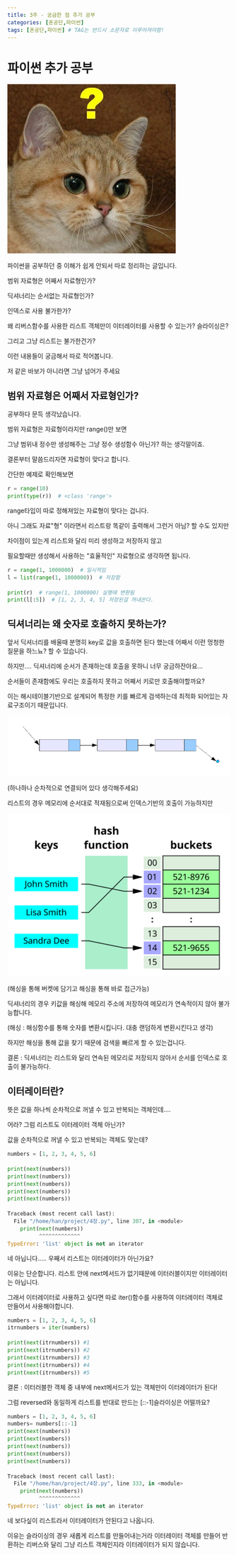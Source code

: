 ```yaml
---
title: 3주 - 궁금한 점 추가 공부
categories: [혼공단,파이썬]
tags: [혼공단,파이썬] # TAG는 반드시 소문자로 이루어져야함!
---
```


# 파이썬 추가 공부

![](..\assets\img\post\혼공단\파이썬\3주%20사진\물음표.jpg)

파이썬을 공부하던 중 이해가 쉽게 안되서 따로 정리하는 글입니다.

범위 자료형은 어째서 자료형인가?

딕셔너리는 순서없는 자료형인가? 

인덱스로 사용 불가한가?

왜 리버스함수를 사용한 리스트 객체만이 이터레이터를 사용할 수 있는가? 슬라이싱은?

그리고 그냥 리스트는 불가한건가?

이런 내용들이 궁금해서 따로 적어봅니다.

저 같은 바보가 아니라면 그냥 넘어가 주세요

## 범위 자료형은 어째서 자료형인가?

공부하다 문득 생각났습니다.

범위 자료형은 자료형이라지만 range()만 보면

그냥 범위내 정수만 생성해주는 그냥 정수 생성함수 아닌가? 하는 생각말이죠.

결론부터 말씀드리자면 자료형이 맞다고 합니다.

간단한 예제로 확인해보면

```python
r = range(10)
print(type(r))  # <class 'range'>
```

range타입이 따로 정해져있는 자료형이 맞다는 겁니다.

아니 그래도 자료"형" 이라면서 리스트랑 똑같이 출력해서 그런거 아님? 할 수도 있지만

차이점이 있는게 리스트와 달리 미리 생성하고 저장하지 않고

필요할때만 생성해서 사용하는 "효율적인" 자료형으로 생각하면 됩니다.

```python
r = range(1, 1000000)  # 일시적임 
l = list(range(1, 1000000))  # 저장함

print(r)  # range(1, 1000000) 실행때 변환됨
print(l[:5])  # [1, 2, 3, 4, 5] 저장된걸 꺼내쓴다.
```

## 딕셔너리는 왜 숫자로 호출하지 못하는가?

앞서 딕셔너리를 배울때 분명히 key로 값을 호출하면 된다 했는데 어째서 이런 멍청한 질문을 하느뇨? 할 수 있습니다.

하지만.... 딕셔너리에 순서가 존재하는데 호출을 못하니 너무 궁금하잔아요...

순서들이 존재함에도 우리는 호출하지 못하고 어째서 키로만 호출해야할까요?

이는 해시테이블기반으로 설계되어 특정한 키를 빠르게 검색하는데 최적화 되어있는 자료구조이기 때문입니다.

![](..\assets\img\post\혼공단\파이썬\3주%20사진\리스트.png)

(하나하나 순차적으로 연결되어 있다 생각해주세요)

리스트의 경우 메모리에 순서대로 적재됨으로써 인덱스기반의 호출이 가능하지만 

![](..\assets\img\post\혼공단\파이썬\3주%20사진\해시테이블.png)

(해싱을 통해 버켓에 담기고 해싱을 통해 바로 접근가능)

딕셔너리의 경우 키값을 해싱해 메모리 주소에 저장하여 메모리가 연속적이지 않아 불가능합니다.

(해싱 : 해싱함수를 통해 숫자를 변환시킵니다. 대충 랜덤하게 변환시킨다고 생각)

하지만 해싱을 통해 값을 찾기 때문에 검색을 빠르게 할 수 있는겁니다.

결론 : 딕셔너리는 리스트와 달리 연속된 메모리로 저장되지 않아서 순서를 인덱스로 호출이 불가능하다.

## 이터레이터란?

뜻은 값을 하나씩 순차적으로 꺼낼 수 있고 반복되는 객체인데....

어라? 그럼 리스트도 이터레이터 객체 아닌가?

값을 순차적으로 꺼낼 수 있고 반복되는 객체도 맞는데?

```python
numbers = [1, 2, 3, 4, 5, 6]

print(next(numbers))
print(next(numbers))
print(next(numbers))
print(next(numbers))
print(next(numbers))

Traceback (most recent call last):
  File "/home/han/project/4장.py", line 307, in <module>
    print(next(numbers))
          ^^^^^^^^^^^^^
TypeError: 'list' object is not an iterator
```

네 아닙니다..... 우째서 리스트는 이터레이터가 아닌가요?

이유는 단순합니다. 리스트 안에 next메서드가 없기때문에 이터러블이지만 이터레이터는 아닙니다.

그래서 이터레이터로 사용하고 싶다면 따로 iter()함수를 사용하여 이터레이터 객체로 만들어서 사용해야합니다.

```python
numbers = [1, 2, 3, 4, 5, 6]
itrnumbers = iter(numbers)

print(next(itrnumbers)) #1
print(next(itrnumbers)) #2 
print(next(itrnumbers)) #3
print(next(itrnumbers)) #4
print(next(itrnumbers)) #5
```

결론 : 이터러블한 객체 중 내부에 next메서드가 있는 객체만이 이터레이터가 된다!

그럼 reversed와 동일하게 리스트를 반대로 만드는 [::-1]슬라이싱은 어떨까요?

```python
numbers = [1, 2, 3, 4, 5, 6]
numbers= numbers[::-1]
print(next(numbers)) 
print(next(numbers)) 
print(next(numbers)) 
print(next(numbers)) 
print(next(numbers)) 

Traceback (most recent call last):
  File "/home/han/project/4장.py", line 333, in <module>
    print(next(numbers)) 
          ^^^^^^^^^^^^^
TypeError: 'list' object is not an iterator
```

네 보다싶이 리스트라서 이터레이터가 안된다고 나옵니다.

이유는 슬라이싱의 경우 새롭게 리스트를 만들어내는거라 이터레이터 객체를 만들어 반환하는 리버스와 달리 그냥 리스트 객체인지라 이터레이터가 되지 않습니다.
